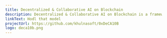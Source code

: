 ```yaml
---
title: Decentralized & Collaborative AI on Blockchain
description: Decentralized & Collaborative AI on Blockchain is a framework to host and train publicly available machine learning models. Ideally, using a running inference using a model stored in a smart contract is free.
linkText: Hodl that model
projectUrl: https://github.com/khulnasoft/0xDeCA10B
logo: deca10b.png
---
```

